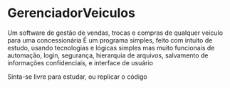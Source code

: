 # GerenciadorVeiculos
Um software de gestão de vendas, trocas e compras de qualquer veículo para uma concessionária
É um programa simples, feito com intuito de estudo, usando tecnologias e lógicas simples mas muito funcionais de automação, login, segurança, hierarquia de arquivos, salvamento de informações confidenciais, e interface de usuário

Sinta-se livre para estudar, ou replicar o código
